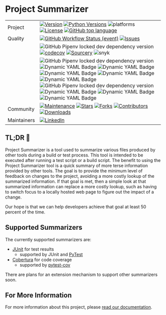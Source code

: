 # Project Summarizer

|   |   |
|---|---|
|Project|[![Version](https://img.shields.io/pypi/v/project_summarizer.svg)](https://pypi.org/project/project_summarizer)  [![Python Versions](https://img.shields.io/pypi/pyversions/project_summarizer.svg)](https://pypi.org/project/project_summarizer)  ![platforms](https://img.shields.io/badge/platform-windows%20%7C%20macos%20%7C%20linux-lightgrey)  [![License](https://img.shields.io/github/license/jackdewinter/pyscan.svg)](https://github.com/jackdewinter/pyscan/blob/master/LICENSE.txt)  [![GitHub top language](https://img.shields.io/github/languages/top/jackdewinter/pyscan)](https://github.com/jackdewinter/pyscan)|
|Quality|[![GitHub Workflow Status (event)](https://img.shields.io/github/actions/workflow/status/jackdewinter/pyscan/main.yml?branch=master)](https://github.com/jackdewinter/pyscan/actions/workflows/main.yml)  [![Issues](https://img.shields.io/github/issues/jackdewinter/pyscan.svg)](https://github.com/jackdewinter/pyscan/issues) |
| | ![GitHub Pipenv locked dev dependency version](https://img.shields.io/github/pipenv/locked/dependency-version/jackdewinter/pyscan/dev/pytest)  [![codecov](https://codecov.io/gh/jackdewinter/project_summarizer/branch/main/graph/badge.svg?token=PD5TKS8NQQ)](https://codecov.io/gh/jackdewinter/pyscan)  [![Sourcery](https://img.shields.io/badge/Sourcery-enabled-brightgreen)](https://sourcery.ai)  ![snyk](https://img.shields.io/snyk/vulnerabilities/github/jackdewinter/pyscan) |
| | ![GitHub Pipenv locked dev dependency version](https://img.shields.io/github/pipenv/locked/dependency-version/jackdewinter/pyscan/dev/pre-commit) ![Dynamic YAML Badge](https://img.shields.io/badge/dynamic/yaml?url=https%3A%2F%2Fraw.githubusercontent.com%2Fjackdewinter%2Fpyscan%2Frefs%2Fheads%2Fmaster%2F.pre-commit-config.yaml&query=%24%5B'repos'%5D%5B0%5D.rev&style=flat-square&label=Black) ![Dynamic YAML Badge](https://img.shields.io/badge/dynamic/yaml?url=https%3A%2F%2Fraw.githubusercontent.com%2Fjackdewinter%2Fpyscan%2Frefs%2Fheads%2Fmaster%2F.pre-commit-config.yaml&query=%24%5B'repos'%5D%5B1%5D.rev&style=flat-square&label=ISort) ![Dynamic YAML Badge](https://img.shields.io/badge/dynamic/yaml?url=https%3A%2F%2Fraw.githubusercontent.com%2Fjackdewinter%2Fpyscan%2Frefs%2Fheads%2Fmaster%2F.pre-commit-config.yaml&query=%24%5B'repos'%5D%5B2%5D.rev&style=flat-square&label=SHFmt) ![Dynamic YAML Badge](https://img.shields.io/badge/dynamic/yaml?url=https%3A%2F%2Fraw.githubusercontent.com%2Fjackdewinter%2Fpyscan%2Frefs%2Fheads%2Fmaster%2F.pre-commit-config.yaml&query=%24%5B'repos'%5D%5B4%5D.rev&style=flat-square&label=Flake8) ![Dynamic YAML Badge](https://img.shields.io/badge/dynamic/yaml?url=https%3A%2F%2Fraw.githubusercontent.com%2Fjackdewinter%2Fpyscan%2Frefs%2Fheads%2Fmaster%2F.pre-commit-config.yaml&query=%24%5B'repos'%5D%5B5%5D.rev&style=flat-square&label=Bandit) ![GitHub Pipenv locked dev dependency version](https://img.shields.io/github/pipenv/locked/dependency-version/jackdewinter/pyscan/dev/pylint) ![Dynamic YAML Badge](https://img.shields.io/badge/dynamic/yaml?url=https%3A%2F%2Fraw.githubusercontent.com%2Fjackdewinter%2Fpyscan%2Frefs%2Fheads%2Fmaster%2F.pre-commit-config.yaml&query=%24%5B'repos'%5D%5B8%5D.rev&style=flat-square&label=MyPy) ![Dynamic YAML Badge](https://img.shields.io/badge/dynamic/yaml?url=https%3A%2F%2Fraw.githubusercontent.com%2Fjackdewinter%2Fpyscan%2Frefs%2Fheads%2Fmaster%2F.pre-commit-config.yaml&query=%24%5B'repos'%5D%5B9%5D.rev&style=flat-square&label=PyMarkdown) ![Dynamic YAML Badge](https://img.shields.io/badge/dynamic/yaml?url=https%3A%2F%2Fraw.githubusercontent.com%2Fjackdewinter%2Fpyscan%2Frefs%2Fheads%2Fmaster%2F.pre-commit-config.yaml&query=%24%5B'repos'%5D%5B10%5D.rev&style=flat-square&label=ShellCheck) |
|Community|[![Maintenance](https://img.shields.io/badge/Maintained%3F-yes-green.svg)](https://github.com/jackdewinter/pyscan/graphs/commit-activity) [![Stars](https://img.shields.io/github/stars/jackdewinter/pyscan.svg)](https://github.com/jackdewinter/pyscan/stargazers)  [![Forks](https://img.shields.io/github/forks/jackdewinter/pyscan.svg)](https://github.com/jackdewinter/pyscan/network/members)  [![Contributors](https://img.shields.io/github/contributors/jackdewinter/pyscan.svg)](https://github.com/jackdewinter/pyscan/graphs/contributors)  [![Downloads](https://img.shields.io/pypi/dm/project_summarizer.svg)](https://pypistats.org/packages/project_summarizer)|
|Maintainers|[![LinkedIn](https://img.shields.io/badge/-LinkedIn-black.svg?logo=linkedin&colorB=555)](https://www.linkedin.com/in/jackdewinter/)|

## TL;DR 🥱

Project Summarizer is a tool used to summarize various files produced by other tools during a build or test process.
This tool is intended to be executed after running a test script or a build script.
The benefit to using the Project Summarizer tool is a quick summary of more terse information provided by other tools.
The goal is to provide the minimum level of feedback on changes to the project, avoiding a more costly lookup of the summarized information.
If that goal is met, then a simple look at that summarized information can replace a more costly lookup, such as having to switch focus to a locally hosted web page to figure out the impact of a change.

Our hope is that we can help developers achieve that goal at least 50 percent of the time.

## Supported Summarizers

The currently supported summarizers are:

- [JUnit](https://junit.org/junit5/) for test results
  - supported by JUnit and [PyTest](https://docs.pytest.org/en/6.2.x/)
- [Cobertura](https://github.com/cobertura/cobertura) for code coverage
  - supported by [pytest-cov](https://pypi.org/project/pytest-cov/)

There are plans for an extension mechanism to support other summarizers soon.

## For More Information

For more information about this project, please [read our documentation](https://project-summarizer.readthedocs.io/en/latest/).
